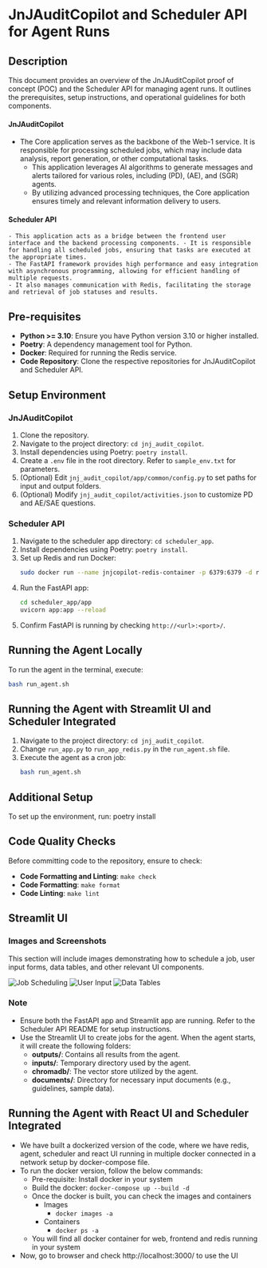 # JnJAuditCopilot and Scheduler API for Agent Runs

## Description

This document provides an overview of the JnJAuditCopilot proof of concept (POC) and the Scheduler API for managing agent runs. It outlines the prerequisites, setup instructions, and operational guidelines for both components.

#### JnJAuditCopilot

- The Core application serves as the backbone of the Web-1 service. It is responsible for processing scheduled jobs, which may include data analysis, report generation, or other computational tasks.
  - This application leverages AI algorithms to generate messages and alerts tailored for various roles, including (PD), (AE), and (SGR) agents.
  - By utilizing advanced processing techniques, the Core application ensures timely and relevant information delivery to users.

#### Scheduler API

    - This application acts as a bridge between the frontend user interface and the backend processing components. - It is responsible for handling all scheduled jobs, ensuring that tasks are executed at the appropriate times.
    - The FastAPI framework provides high performance and easy integration with asynchronous programming, allowing for efficient handling of multiple requests.
    - It also manages communication with Redis, facilitating the storage and retrieval of job statuses and results.

## Pre-requisites

- **Python >= 3.10**: Ensure you have Python version 3.10 or higher installed.
- **Poetry**: A dependency management tool for Python.
- **Docker**: Required for running the Redis service.
- **Code Repository**: Clone the respective repositories for JnJAuditCopilot and Scheduler API.

## Setup Environment

### JnJAuditCopilot

1. Clone the repository.
2. Navigate to the project directory: `cd jnj_audit_copilot`.
3. Install dependencies using Poetry: `poetry install`.
4. Create a `.env` file in the root directory. Refer to `sample_env.txt` for parameters.
5. (Optional) Edit `jnj_audit_copilot/app/common/config.py` to set paths for input and output folders.
6. (Optional) Modify `jnj_audit_copilot/activities.json` to customize PD and AE/SAE questions.

### Scheduler API

1. Navigate to the scheduler app directory: `cd scheduler_app`.
2. Install dependencies using Poetry: `poetry install`.
3. Set up Redis and run Docker:
   ```bash
   sudo docker run --name jnjcopilot-redis-container -p 6379:6379 -d redis
   ```
4. Run the FastAPI app:
   ```bash
   cd scheduler_app/app
   uvicorn app:app --reload
   ```
5. Confirm FastAPI is running by checking `http://<url>:<port>/`.

## Running the Agent Locally

To run the agent in the terminal, execute:

```bash
bash run_agent.sh
```

## Running the Agent with Streamlit UI and Scheduler Integrated

1. Navigate to the project directory: `cd jnj_audit_copilot`.
2. Change `run_app.py` to `run_app_redis.py` in the `run_agent.sh` file.
3. Execute the agent as a cron job:
   ```bash
   bash run_agent.sh
   ```

## Additional Setup

To set up the environment, run:
poetry install

## Code Quality Checks

Before committing code to the repository, ensure to check:

- **Code Formatting and Linting**: `make check`
- **Code Formatting**: `make format`
- **Code Linting**: `make lint`

## Streamlit UI

### Images and Screenshots

This section will include images demonstrating how to schedule a job, user input forms, data tables, and other relevant UI components.

![Job Scheduling](path/to/scheduling_image.png)
![User Input](path/to/user_input_image.png)
![Data Tables](path/to/data_tables_image.png)

### Note

- Ensure both the FastAPI app and Streamlit app are running. Refer to the Scheduler API README for setup instructions.
- Use the Streamlit UI to create jobs for the agent. When the agent starts, it will create the following folders:
  - **outputs/**: Contains all results from the agent.
  - **inputs/**: Temporary directory used by the agent.
  - **chromadb/**: The vector store utilized by the agent.
  - **documents/**: Directory for necessary input documents (e.g., guidelines, sample data).


## Running the Agent with React UI and Scheduler Integrated
- We have built a dockerized version of the code, where we have redis, agent, scheduler and react UI running in multiple docker connected in a network setup by docker-compose file.
- To run the docker version, follow the below commands:
   - Pre-requisite: Install docker in your system
   - Build the docker:
      `docker-compose up --build -d`
   - Once the docker is built, you can check the images and containers
      - Images
         - `docker images -a`
      - Containers
         - `docker ps -a`
   - You will find all docker container for web, frontend and redis running in your system
- Now, go to browser and check http://localhost:3000/ to use the UI